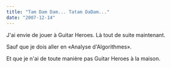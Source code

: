 ```yaml
---
title: "Tam Dam Dam... Tatam DaDam..."
date: "2007-12-14"
---
```


J'ai envie de jouer à Guitar Heroes. Là tout de suite maintenant.

Sauf que je dois aller en «Analyse d'Algorithmes».

Et que je n'ai de toute manière pas Guitar Heroes à la maison.
